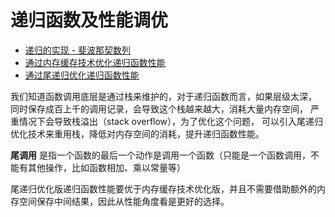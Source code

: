 # 递归函数及性能调优

- [递归的实现 - 斐波那契数列](./recursive.go)
- [通过内存缓存技术优化递归函数性能](./memoization_recursive.go)
- [通过尾递归优化递归函数性能](./tail_recursive.go)

我们知道函数调用底层是通过栈来维护的，对于递归函数而言，如果层级太深，
同时保存成百上千的调用记录，会导致这个栈越来越大，消耗大量内存空间，
严重情况下会导致栈溢出（stack overflow），为了优化这个问题，
可以引入尾递归优化技术来重用栈，降低对内存空间的消耗，提升递归函数性能。

**尾调用** 是指一个函数的最后一个动作是调用一个函数（只能是一个函数调用，不能有其他操作，比如函数相加、乘以常量等）

尾递归优化版递归函数性能要优于内存缓存技术优化版，并且不需要借助额外的内存空间保存中间结果，因此从性能角度看是更好的选择。